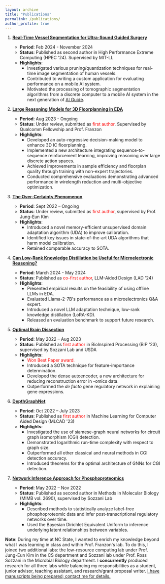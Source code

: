 ```yaml
---
layout: archive
title: "Publications"
permalink: /publications/
author_profile: true
---
```


1. **[Real-Time Vessel Segmentation for Ultra-Sound Guided Surgery](null)**
   - **Period**: Feb 2024 - November 2024
   - **Status**: Published as second author in High Performance Extreme Computing (HPEC '24). Supervised by MIT-LL
   - **Highlights**:
     - Investigated various pruning/quantization techniques for real-time image segmentation of human vessels.
     - Contributed to writing a custom application for evaluating performance on a mobile AI system.
     - Motivated the processing of tomographic segmentation algorithms from a discrete computer to a mobile AI system in the next generation of [AI Guide](https://www.ll.mit.edu/sites/default/files/other/doc/2023-02/TVO_Technology_Highlight_15_AIGUIDE.pdf).

2. **[Large Reasoning Models for 3D Floorplanning in EDA](https://arxiv.org/pdf/2406.10538)**
   - **Period**: Aug 2023 - Ongoing
   - **Status**: Under review, submitted as <span style="color:red;">first author</span>. Supervised by Qualcomm Fellowship and Prof. Franzon
   - **Highlights**:
     - Developed an auto-regressive decision-making model to enhance 3D IC floorplanning.
     - Implemented a new architecture integrating sequence-to-sequence reinforcement learning, improving reasoning over large discrete action spaces.
     - Achieved improvements in sample efficiency and floorplan quality through training with non-expert trajectories.
     - Conducted comprehensive evaluations demonstrating advanced performance in wirelength reduction and multi-objective optimization.

3. **[The Over-Certainty Phenomenon](https://arxiv.org/abs/2404.16168)**
   - **Period**: Sept 2022 – Ongoing
   - **Status**: Under review, submitted as <span style="color:red;">first author</span>, supervised by Prof. Jung-Eun Kim
   - **Highlights**:
     - Introduced a novel memory-efficient unsupervised domain adaptation algorithm (UDA) to improve calibration.
     - Identified key issues in state-of-the-art UDA algorithms that harm model calibration.
     - Retained comparable accuracy to SOTA.

4. **[Can Low-Rank Knowledge Distillation be Useful for Microelectronic Reasoning?](https://arxiv.org/abs/2406.13808)**
   - **Period**: March 2024 - May 2024
   - **Status**: Published as <span style="color:red;">co-first author</span>, LLM-Aided Design (LAD '24)
   - **Highlights**:
     - Presented empirical results on the feasibility of using offline LLMs in EDA.
     - Evaluated Llama-2-7B's performance as a microelectronics Q&A expert.
     - Introduced a novel LLM adaptation technique, low-rank knowledge distillation (LoRA-KD).
     - Released an evaluation benchmark to support future research.

5. **[Optimal Brain Dissection](https://ieeexplore.ieee.org/document/10379275)**
   - **Period**: May 2022 – Aug 2023
   - **Status**: Published as <span style="color:red;">first author</span> in BioInspired Processing (BIP '23), supervised by Sozzani Lab and USDA
   - **Highlights**:
     - <span style="color:red;">Won Best Paper award.</span>
     - Introduced a SOTA technique for feature-importance determination.
     - Developed the dense autoencoder, a new architecture for reducing reconstruction error in -omics data.
     - Outperformed the *de facto* gene regulatory network in explaining gene expressions.

6. **[DepthGraphNet](https://ieeexplore.ieee.org/abstract/document/10299839)**
   - **Period**: Oct 2022 – July 2023
   - **Status**: Published as <span style="color:red;">first author</span> in Machine Learning for Computer Aided Design (MLCAD '23)
   - **Highlights**:
     - Investigated the use of siamese-graph neural networks for circuit graph isomorphism (CGI) detection.
     - Demonstrated logarithmic run-time complexity with respect to graph size.
     - Outperformed all other classical and neural methods in CGI detection accuracy.
     - Introduced theorems for the optimal architecture of GNNs for CGI detection.

7. **[Network Inference Approach for Phosphoproteomics](https://link.springer.com/protocol/10.1007/978-1-0716-3327-4_27)**
   - **Period**: May 2022 – Nov 2022
   - **Status**: Published as second author in Methods in Molecular Biology (MIMB vol. 2690), supervised by Sozzani Lab
   - **Highlights**:
     - Described methods to statistically analyze label-free phosphoproteomic data and infer post-transcriptional regulatory networks over time.
     - Used the Bayesian Dirichlet Equivalent Uniform to inference underlying latent relationships between variables.

**Note**: During my time at NC State, I wanted to enrich my knowledge beyond what I was learning in class and within Prof. Franzon's lab. To do this, I joined two additional labs: the low-resource computing lab under Prof. Jung-Eun Kim in the CS department and Sozzani lab under Prof. Ross Sozzani in the Microbial Biology department. I **concurrently** produced research for all three labs while balancing my responsibilities as a student, junior advisor, teaching assistant, and research/grant proposal writer. <u>I have manuscripts being prepared; contact me for details.</u>
